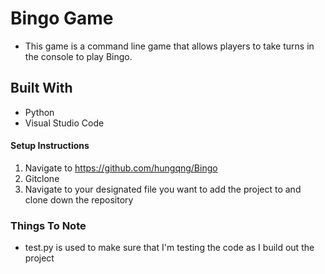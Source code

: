 # Bingo Game
- This game is a command line game that allows players to take turns in the console to play Bingo.

## Built With
- Python
- Visual Studio Code

#### Setup Instructions
1. Navigate to https://github.com/hungqng/Bingo
2. Gitclone
3. Navigate to your designated file you want to add the project to and clone down the repository

### Things To Note
- test.py is used to make sure that I'm testing the code as I build out the project



